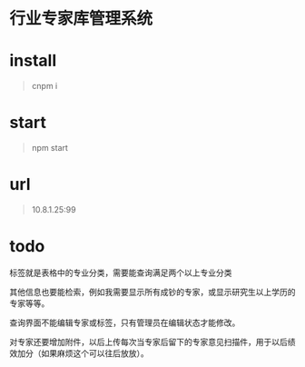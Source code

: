 # 行业专家库管理系统

# install
> cnpm i

# start

> npm start



# url

> 10.8.1.25:99



# todo
标签就是表格中的专业分类，需要能查询满足两个以上专业分类

其他信息也要能检索，例如我需要显示所有成钞的专家，或显示研究生以上学历的专家等等。

查询界面不能编辑专家或标签，只有管理员在编辑状态才能修改。

对专家还要增加附件，以后上传每次当专家后留下的专家意见扫描件，用于以后绩效加分（如果麻烦这个可以往后放放）。

